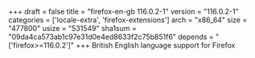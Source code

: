 +++
draft = false
title = "firefox-en-gb 116.0.2-1"
version = "116.0.2-1"
categories = ['locale-extra', 'firefox-extensions']
arch = "x86_64"
size = "477800"
usize = "531549"
sha1sum = "09da4ca573ab1c97e31d0e4ed8633f2c75b851f6"
depends = "['firefox>=116.0.2']"
+++
British English language support for Firefox
